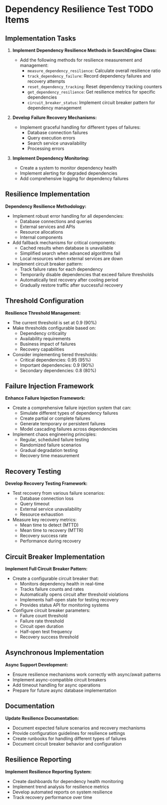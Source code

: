 # Dependency Resilience Test TODO Items

## Implementation Tasks

1. **Implement Dependency Resilience Methods in SearchEngine Class:**
   - Add the following methods for resilience measurement and management:
     - `measure_dependency_resilience`: Calculate overall resilience ratio
     - `track_dependency_failure`: Record dependency failures and recovery attempts
     - `reset_dependency_tracking`: Reset dependency tracking counters
     - `get_dependency_resilience`: Get resilience metrics for specific dependencies
     - `circuit_breaker_status`: Implement circuit breaker pattern for dependency management

2. **Develop Failure Recovery Mechanisms:**
   - Implement graceful handling for different types of failures:
     - Database connection failures
     - Query execution errors
     - Search service unavailability
     - Processing errors

3. **Implement Dependency Monitoring:**
   - Create a system to monitor dependency health
   - Implement alerting for degraded dependencies
   - Add comprehensive logging for dependency failures

## Resilience Implementation

**Dependency Resilience Methodology:**
- Implement robust error handling for all dependencies:
  - Database connections and queries
  - External services and APIs
  - Resource allocations
  - Internal components
- Add fallback mechanisms for critical components:
  - Cached results when database is unavailable
  - Simplified search when advanced algorithms fail
  - Local resources when external services are down
- Implement circuit breaker pattern:
  - Track failure rates for each dependency
  - Temporarily disable dependencies that exceed failure thresholds
  - Automatically test recovery after cooling period
  - Gradually restore traffic after successful recovery

## Threshold Configuration

**Resilience Threshold Management:**
- The current threshold is set at 0.9 (90%)
- Make thresholds configurable based on:
  - Dependency criticality
  - Availability requirements
  - Business impact of failures
  - Recovery capabilities
- Consider implementing tiered thresholds:
  - Critical dependencies: 0.95 (95%)
  - Important dependencies: 0.9 (90%)
  - Secondary dependencies: 0.8 (80%)

## Failure Injection Framework

**Enhance Failure Injection Framework:**
- Create a comprehensive failure injection system that can:
  - Simulate different types of dependency failures
  - Create partial or complete failures
  - Generate temporary or persistent failures
  - Model cascading failures across dependencies
- Implement chaos engineering principles:
  - Regular, scheduled failure testing
  - Randomized failure scenarios
  - Gradual degradation testing
  - Recovery time measurement

## Recovery Testing

**Develop Recovery Testing Framework:**
- Test recovery from various failure scenarios:
  - Database connection loss
  - Query timeout
  - External service unavailability
  - Resource exhaustion
- Measure key recovery metrics:
  - Mean time to detect (MTTD)
  - Mean time to recovery (MTTR)
  - Recovery success rate
  - Performance during recovery

## Circuit Breaker Implementation

**Implement Full Circuit Breaker Pattern:**
- Create a configurable circuit breaker that:
  - Monitors dependency health in real-time
  - Tracks failure counts and rates
  - Automatically opens circuit after threshold violations
  - Implements half-open state for testing recovery
  - Provides status API for monitoring systems
- Configure circuit breaker parameters:
  - Failure count threshold
  - Failure rate threshold
  - Circuit open duration
  - Half-open test frequency
  - Recovery success threshold

## Asynchronous Implementation

**Async Support Development:**
- Ensure resilience mechanisms work correctly with async/await patterns
- Implement async-compatible circuit breakers
- Add timeout handling for async operations
- Prepare for future async database implementation

## Documentation

**Update Resilience Documentation:**
- Document expected failure scenarios and recovery mechanisms
- Provide configuration guidelines for resilience settings
- Create runbooks for handling different types of failures
- Document circuit breaker behavior and configuration

## Resilience Reporting

**Implement Resilience Reporting System:**
- Create dashboards for dependency health monitoring
- Implement trend analysis for resilience metrics
- Develop automated reports on system resilience
- Track recovery performance over time
